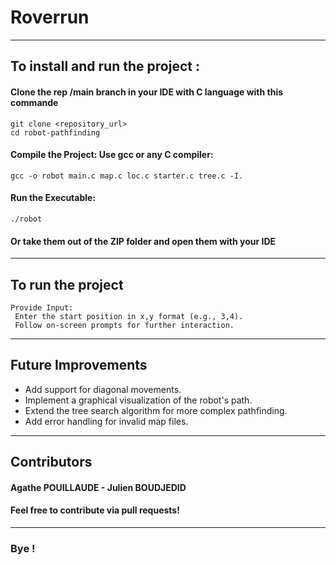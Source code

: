 # Roverrun

*** 
## To install and run the project :

#### Clone the rep /main branch in your IDE with C language with this commande
```
git clone <repository_url>
cd robot-pathfinding
```

#### Compile the Project: Use gcc or any C compiler:
````
gcc -o robot main.c map.c loc.c starter.c tree.c -I.
````

#### Run the Executable:
``` 
./robot
```

#### Or take them out of the ZIP folder and open them with your IDE

***
## To run the project
    Provide Input:
     Enter the start position in x,y format (e.g., 3,4).
     Follow on-screen prompts for further interaction.

***
## Future Improvements

- Add support for diagonal movements. 
- Implement a graphical visualization of the robot's path. 
- Extend the tree search algorithm for more complex pathfinding. 
- Add error handling for invalid map files.

***
## Contributors

#### Agathe POUILLAUDE - Julien BOUDJEDID
#### Feel free to contribute via pull requests!

***
### Bye !